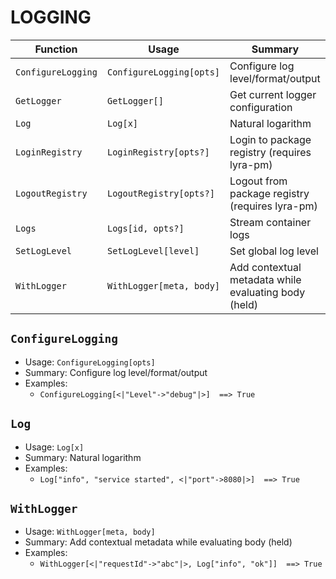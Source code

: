 # LOGGING

| Function | Usage | Summary |
|---|---|---|
| `ConfigureLogging` | `ConfigureLogging[opts]` | Configure log level/format/output |
| `GetLogger` | `GetLogger[]` | Get current logger configuration |
| `Log` | `Log[x]` | Natural logarithm |
| `LoginRegistry` | `LoginRegistry[opts?]` | Login to package registry (requires lyra-pm) |
| `LogoutRegistry` | `LogoutRegistry[opts?]` | Logout from package registry (requires lyra-pm) |
| `Logs` | `Logs[id, opts?]` | Stream container logs |
| `SetLogLevel` | `SetLogLevel[level]` | Set global log level |
| `WithLogger` | `WithLogger[meta, body]` | Add contextual metadata while evaluating body (held) |

## `ConfigureLogging`

- Usage: `ConfigureLogging[opts]`
- Summary: Configure log level/format/output
- Examples:
  - `ConfigureLogging[<|"Level"->"debug"|>]  ==> True`

## `Log`

- Usage: `Log[x]`
- Summary: Natural logarithm
- Examples:
  - `Log["info", "service started", <|"port"->8080|>]  ==> True`

## `WithLogger`

- Usage: `WithLogger[meta, body]`
- Summary: Add contextual metadata while evaluating body (held)
- Examples:
  - `WithLogger[<|"requestId"->"abc"|>, Log["info", "ok"]]  ==> True`
